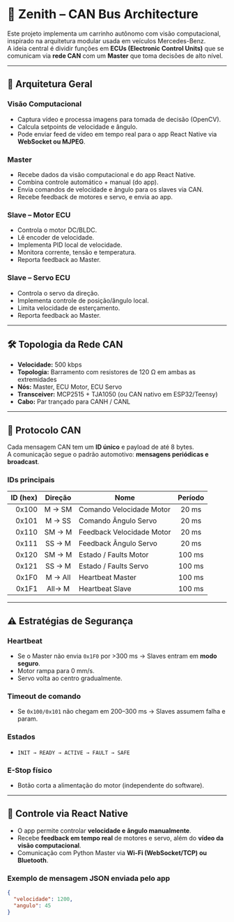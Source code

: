  # 🚗 Zenith – CAN Bus Architecture

Este projeto implementa um carrinho autônomo com visão computacional, inspirado na arquitetura modular usada em veículos Mercedes-Benz.  
A ideia central é dividir funções em **ECUs (Electronic Control Units)** que se comunicam via **rede CAN** com um **Master** que toma decisões de alto nível.

---

## 📡 Arquitetura Geral

### Visão Computacional
- Captura vídeo e processa imagens para tomada de decisão (OpenCV).  
- Calcula setpoints de velocidade e ângulo.  
- Pode enviar feed de vídeo em tempo real para o app React Native via **WebSocket ou MJPEG**.  

### Master
- Recebe dados da visão computacional e do app React Native.  
- Combina controle automático + manual (do app).  
- Envia comandos de velocidade e ângulo para os slaves via CAN.  
- Recebe feedback de motores e servo, e envia ao app.  

### Slave – Motor ECU
- Controla o motor DC/BLDC.  
- Lê encoder de velocidade.  
- Implementa PID local de velocidade.  
- Monitora corrente, tensão e temperatura.  
- Reporta feedback ao Master.  

### Slave – Servo ECU
- Controla o servo da direção.  
- Implementa controle de posição/ângulo local.  
- Limita velocidade de esterçamento.  
- Reporta feedback ao Master.  

---

## 🛠️ Topologia da Rede CAN

- **Velocidade:** 500 kbps  
- **Topologia:** Barramento com resistores de 120 Ω em ambas as extremidades  
- **Nós:** Master, ECU Motor, ECU Servo  
- **Transceiver:** MCP2515 + TJA1050 (ou CAN nativo em ESP32/Teensy)  
- **Cabo:** Par trançado para CANH / CANL  

---

## 📑 Protocolo CAN

Cada mensagem CAN tem um **ID único** e payload de até 8 bytes.  
A comunicação segue o padrão automotivo: **mensagens periódicas e broadcast**.

### IDs principais

| ID (hex) | Direção | Nome                       | Período |
|---------:|:-------:|----------------------------|:-------:|
| 0x100    | M → SM  | Comando Velocidade Motor   | 20 ms   |
| 0x101    | M → SS  | Comando Ângulo Servo       | 20 ms   |
| 0x110    | SM → M  | Feedback Velocidade Motor  | 20 ms   |
| 0x111    | SS → M  | Feedback Ângulo Servo      | 20 ms   |
| 0x120    | SM → M  | Estado / Faults Motor      | 100 ms  |
| 0x121    | SS → M  | Estado / Faults Servo      | 100 ms  |
| 0x1F0    | M → All | Heartbeat Master           | 100 ms  |
| 0x1F1    | All→ M  | Heartbeat Slave            | 100 ms  |

---

## ⚠️ Estratégias de Segurança

### Heartbeat
- Se o Master não envia `0x1F0` por >300 ms → Slaves entram em **modo seguro**.  
- Motor rampa para 0 mm/s.  
- Servo volta ao centro gradualmente.

### Timeout de comando
- Se `0x100/0x101` não chegam em 200–300 ms → Slaves assumem falha e param.

### Estados
- `INIT → READY → ACTIVE → FAULT → SAFE`

### E-Stop físico
- Botão corta a alimentação do motor (independente do software).

---

## 📱 Controle via React Native

- O app permite controlar **velocidade e ângulo manualmente**.  
- Recebe **feedback em tempo real** de motores e servo, além do **vídeo da visão computacional**.  
- Comunicação com Python Master via **Wi-Fi (WebSocket/TCP) ou Bluetooth**.  

### Exemplo de mensagem JSON enviada pelo app
```json
{
  "velocidade": 1200,
  "angulo": 45
}
